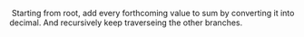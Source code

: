 ​ Starting from root, add every forthcoming value to sum by converting it into decimal. And recursively keep traverseing the other branches.
